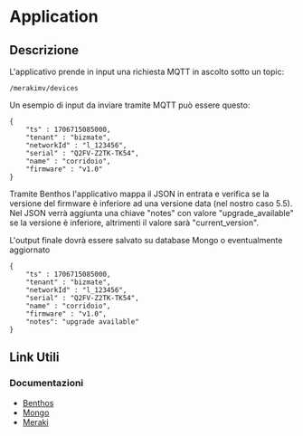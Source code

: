 # Application
## Descrizione
L'applicativo prende in input una richiesta MQTT in ascolto sotto un topic:

```
/merakimv/devices
```

Un esempio di input da inviare tramite MQTT può essere questo:

```
{
    "ts" : 1706715085000,
    "tenant" : "bizmate",
    "networkId" : "l_123456",
    "serial" : "Q2FV-Z2TK-TK54",
    "name" : "corridoio",
    "firmware" : "v1.0"
} 
```

Tramite Benthos l'applicativo mappa il JSON in entrata e verifica se la versione del firmware è inferiore ad una versione data (nel nostro caso 5.5). Nel JSON verrà aggiunta una chiave "notes" con valore "upgrade_available" se la versione è inferiore, altrimenti il valore sarà "current_version".

L'output finale dovrà essere salvato su database Mongo o eventualmente aggiornato
 

```
{
    "ts" : 1706715085000,
    "tenant" : "bizmate",
    "networkId" : "l_123456",
    "serial" : "Q2FV-Z2TK-TK54",
    "name" : "corridoio",
    "firmware" : "v1.0",    
    "notes": "upgrade available"
} 
```
## Link Utili
### Documentazioni
- [Benthos](https://www.benthos.dev/docs/about)
- [Mongo](https://www.mongodb.com/docs/)
- [Meraki](https://developer.cisco.com/meraki/mv-sense/overview/#introduction)